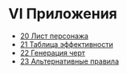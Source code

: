 # VI Приложения

- [20 Лист персонажа](20_Лист_персонажа.md)
- [21 Таблица эффективности](21_Таблица_эффективности.md)
- [22 Генерация черт](22_Генерация_черт.md)
- [23 Альтернативные правила](23_Альтернативные_правила.md)
